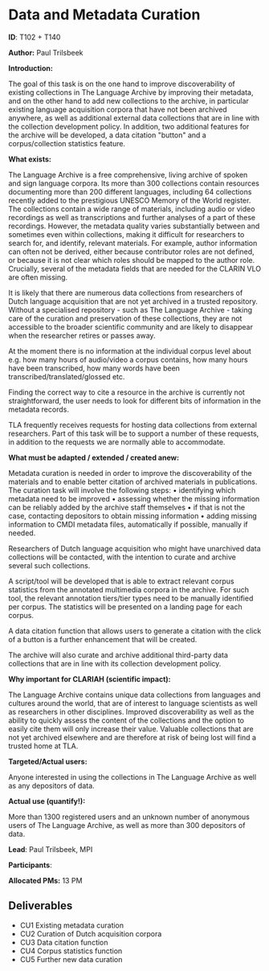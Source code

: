 # Data and Metadata Curation

**ID**: T102 + T140

**Author:** Paul Trilsbeek

**Introduction:**

The goal of this task is on the one hand to improve discoverability of existing collections in The Language Archive by improving their metadata, and on the other hand to add new collections to the archive, in particular existing language acquisition corpora that have not been archived anywhere, as well as additional external data collections that are in line with the collection development policy. In addition, two additional features for the archive will be developed, a data citation "button" and a corpus/collection statistics feature.

**What exists:**

The Language Archive is a free comprehensive, living archive of spoken and sign language corpora. Its more than 300 collections contain resources documenting more than 200 different languages, including 64 collections recently added to the prestigious UNESCO Memory of the World register.
The collections contain a wide range of materials, including audio or video recordings as well as transcriptions and further analyses of a part of these recordings. However, the metadata quality varies substantially between and sometimes even within collections, making it difficult for researchers to search for, and identify, relevant materials. For example, author information can often not be derived, either because contributor roles are not defined, or because it is not clear which roles should be mapped to the author role. Crucially, several of the metadata fields that are needed for the CLARIN VLO are often missing.

It is likely that there are numerous data collections from researchers of Dutch language acquisition that are not yet archived in a trusted repository. Without a specialised repository - such as The Language Archive - taking care of the curation and preservation of these collections, they are not accessible to the broader scientific community and are likely to disappear when the researcher retires or passes away.

At the moment there is no information at the individual corpus level about e.g. how many hours of audio/video a corpus contains, how many hours have been transcribed, how many words have been transcribed/translated/glossed etc.

Finding the correct way to cite a resource in the archive is currently not straightforward, the user needs to look for different bits of information in the metadata records.

TLA frequently receives requests for hosting data collections from external researchers. Part of this task will be to support a number of these requests, in addition to the requests we are normally able to accommodate.

**What must be adapted / extended / created anew:**

Metadata curation is needed in order to improve the discoverability of the materials and to enable better citation of archived materials in publications. The curation task will involve the following steps:
• identifying which metadata need to be improved
• assessing whether the missing information can be reliably added by the archive staff themselves
• if that is not the case, contacting depositors to obtain missing information
• adding missing information to CMDI metadata files, automatically if possible, manually if
needed.

Researchers of Dutch language acquisition who might have unarchived data collections will be contacted, with the intention to curate and archive several such collections.

A script/tool will be developed that is able to extract relevant corpus statistics from the annotated multimedia corpora in the archive. For such tool, the relevant annotation tiers/tier types need to be manually identified per corpus. The statistics will be presented on a landing page for each corpus.

A data citation function that allows users to generate a citation with the click of a button is a further enhancement that will be created.

The archive will also curate and archive additional third-party data collections that are in line with its collection development policy.

**Why important for CLARIAH (scientific impact):**

The Language Archive contains unique data collections from languages and cultures around the world, that are of interest to language scientists as well as researchers in other disciplines. Improved discoverability as well as the ability to quickly assess the content of the collections and the option to easily cite them will only increase their value. Valuable collections that are not yet archived elsewhere and are therefore at risk of being lost will find a trusted home at TLA.

**Targeted/Actual users:**

Anyone interested in using the collections in The Language Archive as well as any depositors of data.

**Actual use (quantify!):**

More than 1300 registered users and an unknown number of anonymous users of The Language Archive, as well as more than 300 depositors of data.

**Lead**: Paul Trilsbeek, MPI

**Participants**:

**Allocated PMs:** 13 PM

## Deliverables

* CU1	Existing metadata curation
* CU2	Curation of Dutch acquisition corpora
* CU3	Data citation function
* CU4	Corpus statistics function
* CU5	Further new data curation


